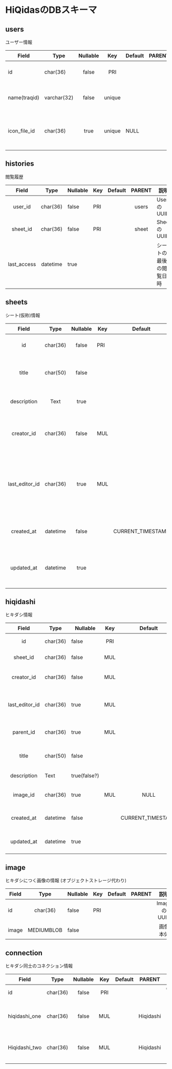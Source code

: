 # HiQidasのDBスキーマ

## users

ユーザー情報

| Field        | Type        | Nullable |  Key   | Default | PARENT |        説明        |
| ------------ | ----------- |:--------:|:------:| ------- |:-----:|:------------------:|
| id           | char(36)    |  false   |  PRI   |         |       |     UserのUUID     |
| name(traqid) | varchar(32) |  false   | unique |         |       |    UserのtraPID / ID |
| icon_file_id   | char(36)    |   true   | unique | NULL    |       | userのアイコンUUID |


## histories

閲覧履歴

|   Field    |   Type   | Nullable | Key | Default | PARENT | 説明                   |
|:----------:|:--------:| -------- | --- |:-------:|:------:| ---------------------- |
|   user_id   | char(36) | false    | PRI |         | users  | UserのUUID             |
|  sheet_id   | char(36) | false    | PRI |         | sheet  | SheetのUUID            |
| last_access | datetime | true     |     |         |        | シートの最後の閲覧日時 |

## sheets

シート(仮称)情報

|    Field     |   Type   | Nullable | Key |      Default      | PARENT |              説明              |
|:------------:|:--------:|:--------:| --- |:-----------------:| ------ |:------------------------------:|
|      id      | char(36) |  false   | PRI |                   |        |          SheetのUUID           |
|    title     | char(50) |  false   |     |                   |        |        シートのタイトル        |
| description  |   Text   |   true   |     |                   |        |          シートの説明          |
|  creator_id   | char(36) |  false   | MUL |                   | users  |      シートの作成者のUUID      |
| last_editor_id | char(36) |   true   | MUL |                   | users  | 最後に編集をしたユーザーのUUID |
|  created_at   | datetime |  false   |     | CURRENT_TIMESTAMP |        |        シートの作成日時        |
|  updated_at   | datetime |   true   |     |                   |        |        シートの最終更新日時        |

## hiqidashi

ヒキダシ情報

|    Field     | Type     | Nullable     | Key |      Default      |  PARENT   |           説明           |
|:------------:| -------- | ------------ |:---:|:-----------------:|:---------:|:------------------------:|
|      id      | char(36) | false        | PRI |                   |           |     HiqidashiのUUID      |
|   sheet_id    | char(36) | false        | MUL |                   |   sheet   |       シートのUUID       |
|  creator_id   | char(36) | false        | MUL |                   |   users   |   シートの作成者のUUID   |
| last_editor_id | char(36) | true         | MUL |                   |   users   | シートの最終編集者のUUID |
|   parent_id   | char(36) | true         | MUL |                   | Hiqidashi |    親HiqidashiのUUID     |
|    title     | char(50) | false        |     |                   |           |   Hiqidashiのタイトル    |
| description  | Text     | true(false?) |     |                   |           |     Hiqidashiの説明      |
|   image_id    | char(36) | true         | MUL | NULL              |   Image   |  Hiqidashiの画像のUUID   |
|  created_at   | datetime | false        |     | CURRENT_TIMESTAMP |           |   Hiqidashiの作成日時    |
|  updated_at   | datetime | true         |     |                   |           |   Hiqidashiの最終更新日時    |

## image


ヒキダシにつく画像の情報 (オブジェクトストレージ代わり)

| Field |    Type    | Nullable | Key | Default | PARENT |    説明     |
| ----- |:----------:| -------- | --- | ------- |:------:|:-----------:|
| id    |  char(36)  | false    | PRI |         |        | ImageのUUID |
| image | MEDIUMBLOB | false    |     |         |        |  画像本体   |

## connection

ヒキダシ同士のコネクション情報

| Field      | Type     | Nullable | Key | Default | PARENT    | 説明                               |
| ---------- | -------- |:--------:|:---:|:-------:| --------- | :---------------------------------: |
| id         | char(36) |  false   | PRI |         |           | ConnectionのUUID                   |
| hiqidashi_one | char(36) |  false   | MUL |         | Hiqidashi | 接続した片方のHiqidashiのUUID    |
| Hiqidashi_two | char(36) |  false   | MUL |         | Hiqidashi | 接続したもう片方のHiqidashiのUUID |

